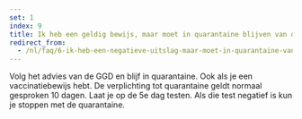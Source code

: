 ```yaml
---
set: 1
index: 9
title: Ik heb een geldig bewijs, maar moet in quarantaine blijven van de GGD. Wat nu? 
redirect_from: 
  - /nl/faq/6-ik-heb-een-negatieve-uitslag-maar-moet-in-quarantaine-van-ggd
---
```

Volg het advies van de GGD en blijf in quarantaine. Ook als je een vaccinatiebewijs hebt. De verplichting tot quarantaine geldt normaal gesproken 10 dagen. Laat je op de 5e dag testen. Als die test negatief is kun je stoppen met de quarantaine.
